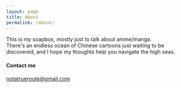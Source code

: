```yaml
---
layout: page
title: About
permalink: /about/
---
```


This is my soapbox, mostly just to talk about anime/manga.  
There's an endless ocean of Chinese cartoons just waiting to be discovered, and I hope my thoughts help you navigate the high seas.

#### Contact me  
[notatrueroute@gmail.com](mailto:notatrueroute@gmail.com)